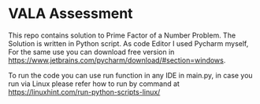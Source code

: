 # VALA Assessment

This repo contains solution to Prime Factor of a Number Problem. The Solution is written in Python script. As code Editor I used Pycharm myself, For the same use
you can download free version in https://www.jetbrains.com/pycharm/download/#section=windows.

To run the code you can use run function in any IDE in main.py, in case you run via Linux please refer how to run by command at https://linuxhint.com/run-python-scripts-linux/ 
